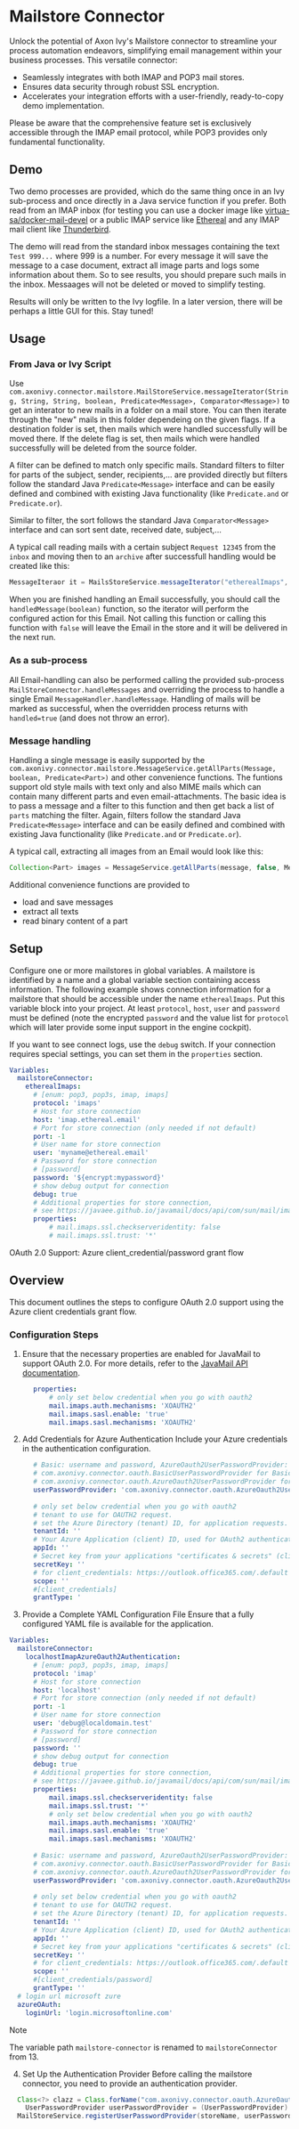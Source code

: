 # Mailstore Connector

Unlock the potential of Axon Ivy's Mailstore connector to streamline your process automation endeavors, simplifying email management within your business processes. This versatile connector:

- Seamlessly integrates with both IMAP and POP3 mail stores.
- Ensures data security through robust SSL encryption.
- Accelerates your integration efforts with a user-friendly, ready-to-copy demo implementation.

Please be aware that the comprehensive feature set is exclusively accessible through the IMAP email protocol, while POP3 provides only fundamental functionality.

## Demo

Two demo processes are provided, which do the same thing once in an Ivy sub-process and once directly in a Java service function if you prefer. Both read from an IMAP inbox (for testing you can use a docker image like [virtua-sa/docker-mail-devel](https://github.com/virtua-sa/docker-mail-devel) or a public IMAP service like [Ethereal](https://ethereal.email/) and any IMAP mail client like [Thunderbird](https://www.thunderbird.net/de/).

The demo will read from the standard inbox messages containing the text `Test 999...` where 999 is a number. For every message it will save the message to a case document, extract all image parts and logs some information about them. So to see results, you should prepare such mails in the inbox. Messaages will not be deleted or moved to simplify testing.

Results will only be written to the Ivy logfile. In a later version, there will be perhaps a little GUI for this. Stay tuned!

## Usage

### From Java or Ivy Script

Use `com.axonivy.connector.mailstore.MailStoreService.messageIterator(String, String, String, boolean, Predicate<Message>, Comparator<Message>)` to get an interator to new mails in a folder on a mail store. You can then iterate through the "new" mails in this folder dependeing on the given flags. If a destination folder is set, then mails which were handled successfully will be moved there. If the delete flag is set, then mails which were handled successfully will be deleted from the source folder.

A filter can be defined to match only specific mails. Standard filters to filter for parts of the subject, sender, recipients,... are provided directly but filters follow the standard Java `Predicate<Message>` interface and can be easily defined and combined with existing Java functionality (like `Predicate.and` or `Predicate.or`).

Similar to filter, the sort follows the standard Java `Comparator<Message>` interface and can sort sent date, received date, subject,...

A typical call reading mails with a certain subject `Request 12345` from the `inbox` and moving then to an `archive` after successfull handling would be created like this:

```java
MessageIteraor it = MailsStoreService.messageIterator("etherealImaps", "INBOX", "archive", true, MailStoreService.subjectMatches(".*Request [0-9]+.*"), new MessageComparator())
```

When you are finished handling an Email successfully, you should call the `handledMessage(boolean)` function, so the iterator will perform the configured action for this Email. Not calling this function or calling this function with `false` will leave the Email in the store and it will be delivered in the next run.

### As a sub-process

All Email-handling can also be performed calling the provided sub-process `MailStoreConnector.handleMessages` and overriding the process to handle a single Email `MessageHandler.handleMessage`. Handling of mails will be marked as successful, when the overridden process returns with `handled=true` (and does not throw an error).

### Message handling

Handling a single message is easily supported by the `com.axonivy.connector.mailstore.MessageService.getAllParts(Message, boolean, Predicate<Part>)` and other convenience functions. The funtions support old style mails with text only and also MIME mails which can contain many different parts and even email-attachments. The basic idea is to pass a message and a filter to this function and then get back a list of `parts` matching the filter. Again, filters follow the standard Java `Predicate<Message>` interface and can be easily defined and combined with existing Java functionality (like `Predicate.and` or `Predicate.or`).

A typical call, extracting all images from an Email would look like this:

```java
Collection<Part> images = MessageService.getAllParts(message, false, MessageService.isImage("*"));
```

Additional convenience functions are provided to

* load and save messages
* extract all texts
* read binary content of a part

## Setup

Configure one or more mailstores in global variables. A mailstore is identified by a name and a
global variable section containing access information. The following example shows connection information
for a mailstore that should be accessible under the name `etherealImaps`. Put this variable block into your
project. At least `protocol`, `host`, `user` and `password` must be defined (note the encrypted `password`
and the value list for `protocol` which will later provide some input support in the engine cockpit).

If you want to see connect logs, use the `debug` switch. If your connection requires special settings, you
can set them in the `properties` section.

```yaml
Variables:
  mailstoreConnector:
    etherealImaps:
      # [enum: pop3, pop3s, imap, imaps]
      protocol: 'imaps'
      # Host for store connection
      host: 'imap.ethereal.email'
      # Port for store connection (only needed if not default)
      port: -1
      # User name for store connection
      user: 'myname@ethereal.email'
      # Password for store connection
      # [password]
      password: '${encrypt:mypassword}'
      # show debug output for connection
      debug: true
      # Additional properties for store connection,
      # see https://javaee.github.io/javamail/docs/api/com/sun/mail/imap/package-summary.html
      properties:
          # mail.imaps.ssl.checkserveridentity: false
          # mail.imaps.ssl.trust: '*'
```

OAuth 2.0 Support: Azure client_credential/password grant flow

## Overview

This document outlines the steps to configure OAuth 2.0 support using the Azure client credentials grant flow.

### Configuration Steps
1. Ensure that the necessary properties are enabled for JavaMail to support OAuth 2.0. For more details, refer to the [JavaMail API documentation](https://javaee.github.io/javamail/docs/api/com/sun/mail/imap/package-summary.html#:~:text=or%20confidentiality%20layer.-,OAuth%202.0%20Support,-Support%20for%20OAuth).

```yaml
      properties:
          # only set below credential when you go with oauth2
          mail.imaps.auth.mechanisms: 'XOAUTH2'
          mail.imaps.sasl.enable: 'true'
          mail.imaps.sasl.mechanisms: 'XOAUTH2'
```

2. Add Credentials for Azure Authentication
Include your Azure credentials in the authentication configuration.
```yaml
      # Basic: username and password, AzureOauth2UserPasswordProvider: currently only support OAuth2 client credentials grant flow
      # com.axonivy.connector.oauth.BasicUserPasswordProvider for Basic Authentication
      # com.axonivy.connector.oauth.AzureOauth2UserPasswordProvider for AzureOauth2UserPasswordProvider
      userPasswordProvider: 'com.axonivy.connector.oauth.AzureOauth2UserPasswordProvider'
      
      # only set below credential when you go with oauth2
      # tenant to use for OAUTH2 request.
      # set the Azure Directory (tenant) ID, for application requests.
      tenantId: ''
      # Your Azure Application (client) ID, used for OAuth2 authentication
      appId: ''
      # Secret key from your applications "certificates & secrets" (client secret)
      secretKey: ''
      # for client_credentials: https://outlook.office365.com/.default
      scope: ''
      #[client_credentials]
      grantType: '
```

3. Provide a Complete YAML Configuration File
Ensure that a fully configured YAML file is available for the application.
```yaml
Variables:
  mailstoreConnector:
    localhostImapAzureOauth2Authentication:
      # [enum: pop3, pop3s, imap, imaps]
      protocol: 'imap'
      # Host for store connection
      host: 'localhost'
      # Port for store connection (only needed if not default)
      port: -1
      # User name for store connection
      user: 'debug@localdomain.test'
      # Password for store connection
      # [password]
      password: ''
      # show debug output for connection
      debug: true
      # Additional properties for store connection,
      # see https://javaee.github.io/javamail/docs/api/com/sun/mail/imap/package-summary.html
      properties:
          mail.imaps.ssl.checkserveridentity: false
          mail.imaps.ssl.trust: '*'
          # only set below credential when you go with oauth2
          mail.imaps.auth.mechanisms: 'XOAUTH2'
          mail.imaps.sasl.enable: 'true'
          mail.imaps.sasl.mechanisms: 'XOAUTH2'
      
      # Basic: username and password, AzureOauth2UserPasswordProvider: currently only support OAuth2 client credentials grant flow
      # com.axonivy.connector.oauth.BasicUserPasswordProvider for Basic Authentication
      # com.axonivy.connector.oauth.AzureOauth2UserPasswordProvider for AzureOauth2UserPasswordProvider
      userPasswordProvider: 'com.axonivy.connector.oauth.AzureOauth2UserPasswordProvider'
      
      # only set below credential when you go with oauth2
      # tenant to use for OAUTH2 request.
      # set the Azure Directory (tenant) ID, for application requests.
      tenantId: ''
      # Your Azure Application (client) ID, used for OAuth2 authentication
      appId: ''
      # Secret key from your applications "certificates & secrets" (client secret)
      secretKey: ''
      # for client_credentials: https://outlook.office365.com/.default
      scope: ''
      #[client_credentials/password]
      grantType: ''
  # login url microsoft zure
  azureOAuth:
    loginUrl: 'login.microsoftonline.com'
```
> [!NOTE]
> The variable path `mailstore-connector` is renamed to `mailstoreConnector` from 13.

4. Set Up the Authentication Provider
Before calling the mailstore connector, you need to provide an authentication provider.
```java
  Class<?> clazz = Class.forName("com.axonivy.connector.oauth.AzureOauth2UserPasswordProvider");
	UserPasswordProvider userPasswordProvider = (UserPasswordProvider) clazz.getDeclaredConstructor().newInstance();
  MailStoreService.registerUserPasswordProvider(storeName, userPasswordProvider);
```